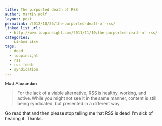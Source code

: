 ```yaml
---
title: The purported death of RSS
author: Martin Wolf
layout: post
permalink: /2012/10/26/the-purported-death-of-rss/
linked_list_url:
  - http://www.loopinsight.com/2011/11/10/the-purported-death-of-rss/
categories:
  - Linked List
tags:
  - dead
  - loopinsight
  - rss
  - rss feeds
  - syndication
---
```

<p class="linked-list-quote-author">
  Matt Alexander:
</p>

> For the lack of a viable alternative, RSS is healthy, working, and active. While you might not see it in the same manner, content is still being syndicated, but presented in a different way.

Go read that and then please stop telling me that RSS is dead. I&#8217;m sick of hearing it. Thanks.